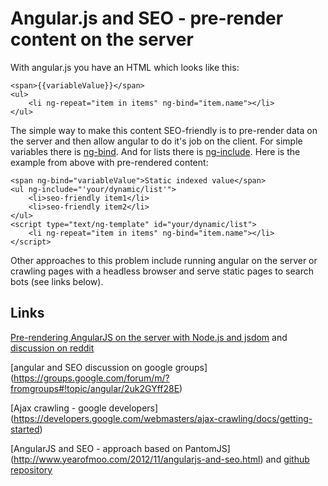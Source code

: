 Angular.js and SEO - pre-render content on the server
============================================

With angular.js you have an HTML which looks like this:

    <span>{{variableValue}}</span>
    <ul>
        <li ng-repeat="item in items" ng-bind="item.name"></li>
    </ul>

The simple way to make this content SEO-friendly is to pre-render data on the server and
then allow angular to do it's job on the client.
For simple variables there is [ng-bind](http://docs.angularjs.org/api/ng.directive:ngBind).
And for lists there is [ng-include](http://docs.angularjs.org/api/ng.directive:ngInclude).
Here is the example from above with pre-rendered content:

    <span ng-bind="variableValue">Static indexed value</span>
    <ul ng-include="'your/dynamic/list'">
        <li>seo-friendly item1</li>
        <li>seo-friendly item2</li>
    </ul>
    <script type="text/ng-template" id="your/dynamic/list">
        <li ng-repeat="item in items" ng-bind="item.name"></li>
    </script>

Other approaches to this problem include running angular on the server or crawling pages with a headless browser and
serve static pages to search bots (see links below).

Links
--------------------------------------------
[Pre-rendering AngularJS on the server with Node.js and jsdom](https://github.com/ithkuil/angular-on-server) and [discussion on reddit](http://www.reddit.com/r/javascript/comments/1a3fdj/prerendering_angularjs_on_the_server_with_nodejs/)

[angular and SEO discussion on google groups] (https://groups.google.com/forum/m/?fromgroups#!topic/angular/2uk2GYff28E)

[Ajax crawling - google developers] (https://developers.google.com/webmasters/ajax-crawling/docs/getting-started)

[AngularJS and SEO - approach based on PantomJS] (http://www.yearofmoo.com/2012/11/angularjs-and-seo.html) and [github repository](https://github.com/steeve/angular-seo)
